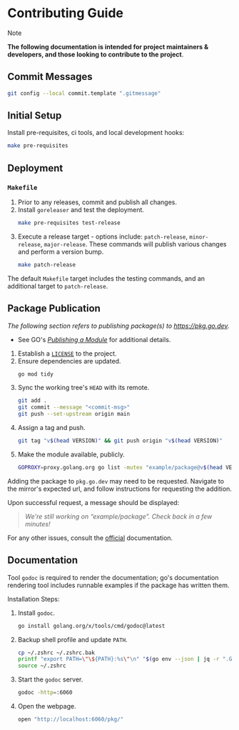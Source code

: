# Contributing Guide

> [!NOTE]
> **The following documentation is intended for project maintainers & developers, and those looking to contribute to the project**.

## Commit Messages

```bash
git config --local commit.template ".gitmessage"
```

## Initial Setup

Install pre-requisites, ci tools, and local development hooks:

```bash
make pre-requisites
```

## Deployment

### `Makefile`

1. Prior to any releases, commit and publish all changes.
2. Install `goreleaser` and test the deployment.
    ```bash
    make pre-requisites test-release
    ```
3. Execute a release target - options include: `patch-release`, `minor-release`, `major-release`. These commands will publish various changes and perform a version bump.
    ```bash
    make patch-release
    ```

The default `Makefile` target includes the testing commands, and an additional target
to `patch-release`.

## Package Publication

_The following section refers to publishing package(s) to https://pkg.go.dev._

- See GO's [*Publishing a Module*](https://go.dev/doc/modules/publishing) for additional details.

1. Establish a [`LICENSE`](https://spdx.org/licenses/) to the project.
2. Ensure dependencies are updated.
    ```bash
    go mod tidy
    ```
3. Sync the working tree's `HEAD` with its remote.
    ```bash
    git add .
    git commit --message "<commit-msg>"
    git push --set-upstream origin main
    ```
4. Assign a tag and push.
    ```bash
    git tag "v$(head VERSION)" && git push origin "v$(head VERSION)"
    ```
5. Make the module available, publicly.
    ```bash
    GOPROXY=proxy.golang.org go list -mutex "example/package@v$(head VERSION)"
    ```

Adding the package to `pkg.go.dev` may need to be requested. Navigate to the mirror's expected url, and follow
instructions for requesting the addition.

Upon successful request, a message should be displayed:

> _We're still working on “example/package”. Check back in a few minutes!_

For any other issues, consult the [official](https://pkg.go.dev/about#adding-a-package) documentation.

## Documentation

Tool `godoc` is required to render the documentation; go's documentation rendering tool includes runnable examples if the package
has written them.

Installation Steps:

1. Install `godoc`.
    ```bash
    go install golang.org/x/tools/cmd/godoc@latest
    ```
1. Backup shell profile and update `PATH`.
    ```bash
    cp ~/.zshrc ~/.zshrc.bak
    printf "export PATH=\"\${PATH}:%s\"\n" "$(go env --json | jq -r ".GOPATH")/bin" >> ~/.zshrc
    source ~/.zshrc
    ```
1. Start the `godoc` server.
    ```bash
    godoc -http=:6060
    ```
1. Open the webpage.
    ```bash
    open "http://localhost:6060/pkg/"
    ```
